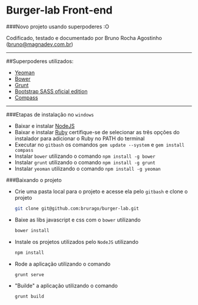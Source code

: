 Burger-lab Front-end
====================
###Novo projeto usando superpoderes :O

Codificado, testado e documentado por Bruno Rocha Agostinho (bruno@magnadev.com.br)

---

##Superpoderes utilizados:
   - [Yeoman]
   - [Bower]
   - [Grunt]
   - [Bootstrap SASS oficial edition]
   - [Compass]

---
###Etapas de instalação no `windows`

   - Baixar e instalar [NodeJS]
   - Baixar e instalar [Ruby]
         certifique-se de selecionar as três opções do instalador para adicionar o Ruby no PATH do terminal
   - Executar no `gitbash` os comandos `gem update --system` e `gem install compass`
   - Instalar `bower` utilizando o comando `npm install -g bower`
   - Instalar `grunt` utilizando o comando `npm install -g grunt`
   - Instalar `yeoman` utilizando o comando `npm install -g yeoman`

###Baixando o projeto
- Crie uma pasta local para o projeto e acesse ela pelo `gitbash` e clone o projeto

    ```sh
    git clone git@github.com:brurago/burger-lab.git
    ```

- Baixe as libs javascript e css com o `bower` utilizando

    ```sh
    bower install
    ```
    
- Instale os projetos utilizados pelo `NodeJS` utilizando

     ```sh
    npm install
    ```

- Rode a aplicação utilizando o comando

     ```sh
    grunt serve
    ```

- "Builde" a aplicação utilizando o comando

     ```sh
    grunt build
    ```

[Yeoman]:http://yeoman.io
[Bower]:http://bower.io
[Grunt]:http://gruntjs.com
[Sass]:http://sass-lang.com
[Compass]:http://compass-style.org
[NodeJS]:http://nodejs.org
[Ruby]:http://rubyinstaller.org
[Bootstrap SASS oficial edition]:https://github.com/twbs/bootstrap-sass